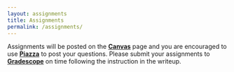 ```yaml
---
layout: assignments
title: Assignments
permalink: /assignments/
---
```

Assignments will be posted on the [**Canvas**](https://canvas.cmu.edu/) page and you are encouraged to use [**Piazza**](https://piazza.com/) to post your questions. Please submit your assignments to [**Gradescope**](https://www.gradescope.com/) on time following the instruction in the writeup.